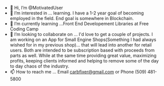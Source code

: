 - 👋 Hi, I’m @MotivatedUser
- 👀 I’m interested in ... learning. I have a 1-2 year goal of becoming employed in the field. End goal is somewhere in Blockchain.
- 🌱 I’m currently learning ...Front End Developement Libraries at Free Coding Camp
- 💞️ I’m looking to collaborate on ... I'd love to get a couple of projects. I am working on an App for Small Engine Shops(Something I had always wished for in my previous shop)... that will lead into another for retail users. Both are intended to be subscription based with proceeds from parts as well. While at the same time providing great value, maximizing profits, keeping clients informed and helping to remove some of the day to day chaos of the industry. 
- 📫 How to reach me ... Email carbfixer@gmail.com or Phone (509) 481-5800

<!---
MotivatedUser/MotivatedUser is a ✨ special ✨ repository because its `README.md` (this file) appears on your GitHub profile.
You can click the Preview link to take a look at your changes.
--->
